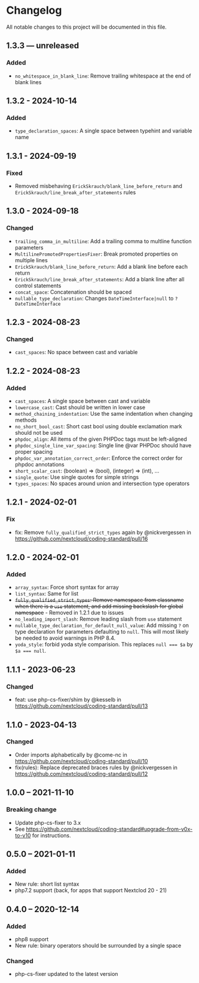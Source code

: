 # Changelog
All notable changes to this project will be documented in this file.

## 1.3.3 — unreleased
### Added
* `no_whitespace_in_blank_line`: Remove trailing whitespace at the end of blank lines

## 1.3.2 - 2024-10-14
### Added
* `type_declaration_spaces`: A single space between typehint and variable name

## 1.3.1 - 2024-09-19
### Fixed
* Removed misbehaving `ErickSkrauch/blank_line_before_return` and `ErickSkrauch/line_break_after_statements` rules

## 1.3.0 - 2024-09-18
### Changed
* `trailing_comma_in_multiline`: Add a trailing comma to multline function parameters
* `MultilinePromotedPropertiesFixer`: Break promoted properties on multiple lines
* `ErickSkrauch/blank_line_before_return`: Add a blank line before each return
* `ErickSkrauch/line_break_after_statements`: Add a blank line after all control statements
* `concat_space`: Concatenation should be spaced
* `nullable_type_declaration`: Changes `DateTimeInterface|null` to `?DateTimeInterface`

## 1.2.3 - 2024-08-23
### Changed
* `cast_spaces`: No space between cast and variable

## 1.2.2 - 2024-08-23
### Added
* `cast_spaces`: A single space between cast and variable
* `lowercase_cast`: Cast should be written in lower case
* `method_chaining_indentation`: Use the same indentation when changing methods
* `no_short_bool_cast`: Short cast bool using double exclamation mark should not be used
* `phpdoc_align`: All items of the given PHPDoc tags must be left-aligned
* `phpdoc_single_line_var_spacing`: Single line @var PHPDoc should have proper spacing
* `phpdoc_var_annotation_correct_order`: Enforce the correct order for phpdoc annotations
* `short_scalar_cast`: (boolean) => (bool), (integer) => (int), ...
* `single_quote`: Use single quotes for simple strings
* `types_spaces`: No spaces around union and intersection type operators

## 1.2.1 - 2024-02-01
### Fix
* fix: Remove `fully_qualified_strict_types` again by @nickvergessen in https://github.com/nextcloud/coding-standard/pull/16

## 1.2.0 - 2024-02-01
### Added
- `array_syntax`: Force short syntax for array
- `list_syntax`: Same for list
- ~~`fully_qualified_strict_types`: Remove namespace from classname when there is a `use` statement, and add missing backslash for global namespace~~ - Removed in 1.2.1 due to issues
- `no_leading_import_slash`: Remove leading slash from `use` statement
- `nullable_type_declaration_for_default_null_value`: Add missing `?` on type declaration for parameters defaulting to `null`. This will most likely be needed to avoid warnings in PHP 8.4.
- `yoda_style`: forbid yoda style comparision. This replaces `null === $a` by `$a === null`.

## 1.1.1 - 2023-06-23
### Changed
* feat: use php-cs-fixer/shim by @kesselb in https://github.com/nextcloud/coding-standard/pull/13

## 1.1.0 - 2023-04-13
### Changed
* Order imports alphabetically by @come-nc in https://github.com/nextcloud/coding-standard/pull/10
* fix(rules): Replace deprecated braces rules by @nickvergessen in https://github.com/nextcloud/coding-standard/pull/12

## 1.0.0 – 2021-11-10
### Breaking change
* Update php-cs-fixer to 3.x
* See https://github.com/nextcloud/coding-standard#upgrade-from-v0x-to-v10 for instructions.

## 0.5.0 – 2021-01-11
### Added
- New rule: short list syntax
- php7.2 support (back, for apps that support Nextclod 20 - 21)

## 0.4.0 – 2020-12-14
### Added
- php8 support
- New rule: binary operators should be surrounded by a single space
### Changed
- php-cs-fixer updated to the latest version
